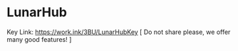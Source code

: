 # LunarHub

Key Link: https://work.ink/3BU/LunarHubKey
[ Do not share please, we offer many good features! ]
